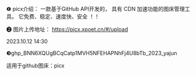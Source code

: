 ❶
picx介绍： 
一款基于GitHub API开发的，
具有 CDN 加速功能的图床管理工具。
它免费、稳定、速度快、安全 ！！

❷
图片上传地址：
https://picx.xpoet.cn/#/upload

2023.10.12  14:30

❸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_2023_yajun

适用于github图床：picx